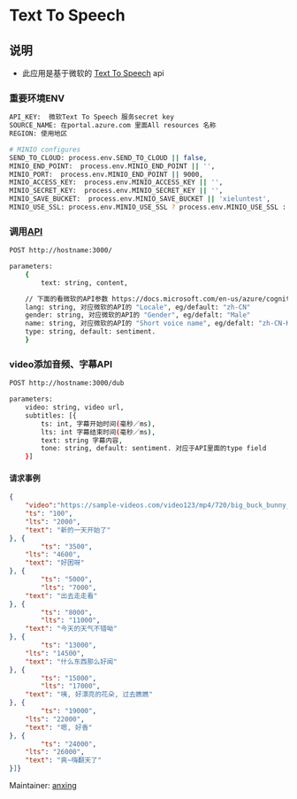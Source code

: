 # Text To Speech 





## 说明

* 此应用是基于微软的 [Text To Speech](https://docs.microsoft.com/en-us/azure/cognitive-services/speech-service/text-to-speech) api





### 重要环境ENV

```bash
API_KEY:  微软Text To Speech 服务secret key
SOURCE_NAME: 在portal.azure.com 里面All resources 名称
REGION: 使用地区

# MINIO configures
SEND_TO_CLOUD: process.env.SEND_TO_CLOUD || false,
MINIO_END_POINT:  process.env.MINIO_END_POINT || '',
MINIO_PORT:  process.env.MINIO_END_POINT || 9000,
MINIO_ACCESS_KEY:  process.env.MINIO_ACCESS_KEY || '',
MINIO_SECRET_KEY:  process.env.MINIO_SECRET_KEY || '',
MINIO_SAVE_BUCKET:  process.env.MINIO_SAVE_BUCKET || 'xieluntest',
MINIO_USE_SSL: process.env.MINIO_USE_SSL ? process.env.MINIO_USE_SSL : false
```



### 调用[API]()

```bash
POST http://hostname:3000/

parameters: 
	{
		text: string, content,

    // 下面的看微软的API参数 https://docs.microsoft.com/en-us/azure/cognitive-services/speech-service/language-support#text-to-speech
    lang: string, 对应微软的API的 "Locale", eg/default: "zh-CN"
    gender: string, 对应微软的API的 "Gender", eg/defalt: "Male"
    name: string, 对应微软的API的 "Short voice name", eg/defalt: "zh-CN-Kangkang-Apollo",
    type: string, default: sentiment. 
	}

```





### video添加音频、字幕API

```bash
POST http://hostname:3000/dub

parameters: 
	video: string, video url,
	subtitles: [{
		ts: int, 字幕开始时间(毫秒／ms),
		lts: int 字幕结束时间(毫秒／ms),
		text: string 字幕内容,
		tone: string, default: sentiment. 对应于API里面的type field
	}]

```
#### 请求事例
```json
{
	"video":"https://sample-videos.com/video123/mp4/720/big_buck_bunny_720p_5mb.mp4", 		"subtitles": [{
    "ts": "100",
    "lts": "2000",
    "text": "新的一天开始了"
}, {
		"ts": "3500",
    "lts": "4600",
    "text": "好困呀"
}, {
		"ts": "5000",
		"lts": "7000",
    "text": "出去走走看"
}, {
		"ts": "8000",
		"lts": "11000",
    "text": "今天的天气不错呦"
}, {
		"ts": "13000",
    "lts": "14500",
    "text": "什么东西那么好闻"
}, {
		"ts": "15000",
		"lts": "17000",
    "text": "咦, 好漂亮的花朵, 过去瞧瞧"
}, {
		"ts": "19000",
    "lts": "22000",
    "text": "嗯, 好香"
}, {
		"ts": "24000",
    "lts": "26000",
    "text": "爽~嗨翻天了"
}]}
```



Maintainer: [anxing](anxing131@gmail.com)
